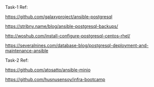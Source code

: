 Task-1
Ref:

https://github.com/galaxyproject/ansible-postgresql

https://stribny.name/blog/ansible-postgresql-backups/

http://woshub.com/install-configure-postgresql-centos-rhel/

https://severalnines.com/database-blog/postgresql-deployment-and-maintenance-ansible



Task-2
Ref:

https://github.com/atosatto/ansible-minio

https://github.com/husnusensoy/infra-bootcamp
